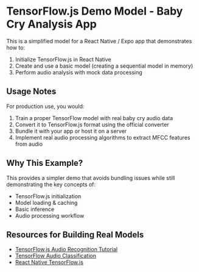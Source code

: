 # TensorFlow.js Demo Model - Baby Cry Analysis App

This is a simplified model for a React Native / Expo app that demonstrates how to:

1. Initialize TensorFlow.js in React Native
2. Create and use a basic model (creating a sequential model in memory)
3. Perform audio analysis with mock data processing

## Usage Notes

For production use, you would:
1. Train a proper TensorFlow model with real baby cry audio data
2. Convert it to TensorFlow.js format using the official converter
3. Bundle it with your app or host it on a server
4. Implement real audio processing algorithms to extract MFCC features from audio

## Why This Example?

This provides a simpler demo that avoids bundling issues while still demonstrating the key concepts of:
- TensorFlow.js initialization
- Model loading & caching
- Basic inference
- Audio processing workflow

## Resources for Building Real Models

- [TensorFlow.js Audio Recognition Tutorial](https://www.tensorflow.org/js/tutorials/transfer/audio_recognizer)
- [TensorFlow Audio Classification](https://www.tensorflow.org/tutorials/audio/simple_audio)
- [React Native TensorFlow.js](https://github.com/tensorflow/tfjs/tree/master/tfjs-react-native)
